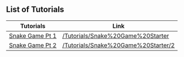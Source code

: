 ## List of Tutorials
| Tutorials | Link |
|-----------| ---- |
| [Snake Game Pt 1](/Tutorials/Snake%20Game%20Starter) | [/Tutorials/Snake%20Game%20Starter](/Tutorials/Snake%20Game%20Starter) |
| [Snake Game Pt 2](/Tutorials/Snake%20Game%20Starter/2) | [/Tutorials/Snake%20Game%20Starter/2](/Tutorials/Snake%20Game%20Starter/2) |